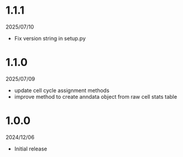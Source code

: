 # 1.1.1
2025/07/10

* Fix version string in setup.py

# 1.1.0
2025/07/09

* update cell cycle assignment methods
* improve method to create anndata object from raw cell stats table

# 1.0.0
2024/12/06

* Initial release